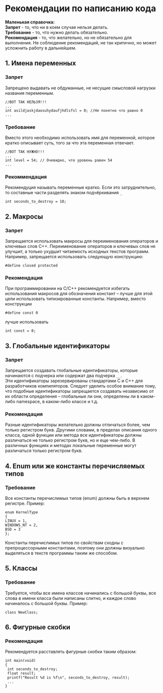 # Рекомендации по написанию кода
**Маленькая справочка:**  
**Запрет** - то, что ни в коем случае нельзя делать.  
**Требование** - то, что нужно делать обязательно.  
**Рекомендация** - то, что желательно, но не обязательно для выполнения. Не соблюдение рекомендаций, не так критично, но может усложнить работу в дальнейшем.  

## 1. Имена переменных
### Запрет
Запрещено выдавать не обдуманные, не несущие смысловой нагрузки названия переменным.
```
//ВОТ ТАК НЕЛЬЗЯ!!!
...
int asildjaskjdaosuhydaufjhdlsfsl = 0; //Не понятно что равно 0
...
```
### Требование
Вместо этого необходимо использовать имя для переменной, которое кратко описывает суть, того за что эта переменная отвечает.
```
//ВОТ ТАК НУЖНО!!!
...
int level = 54; // Очевидно, что уровень равен 54
...
```
### Рекоммендация
Рекомендуция называть переменные кратко. Если это затруднительно, то составные части разделять знаком подчёркивания `_`
```
int seconds_to_destroy = 10;
```

## 2. Макросы
### Запрет
Запрещается использовать макросы для переименования операторов и ключевых слов С++. Переименование операторов и ключевых слов не улучшит, а только ухудшит читаемость исходных текстов программ.
Например, запрещается использовать следующую конструкцию:
```
#define closed protected
```
### Рекомендация
При программировании на C/С++ рекомендуется избегать использования макросов для обозначения констант – лучше для этой цели использовать типизированные константы.
Например, вместо конструкции
```
#define const 0
```
лучше использовать
```
int const = 0;
```

## 3. Глобальные идентификаторы
### Запрет
Запрещается создавать глобальные идентификаторы, которые начинаются с подчерка или содержат два подчерка `__`.  
Эти идентификаторы зарезервированы стандартами C и C++ для разработчиков компиляторов. Следует уделить особое внимание тому, что подобные идентификаторы запрещается создавать независимо от их области определения – глобальные ли они, определены ли в каком-либо namespace, в каком-либо классе и т.д. 
### Рекомендация
Разные идентификаторы желательно должны отличаться более, чем только регистром букв. Другими словами, в пределах описания одного класса, одной функции или метода все идентификаторы должны различаться не только регистром букв, но и еще чем-либо. В различных функциях и методах локальные переменные могут различаться только регистром букв.

## 4. Enum или же константы перечисляемых типов
### Требование
Все константы перечислимых типов (enum) должны быть в верхнем регистре.
Пример:
```
enum KernelType
{
LINUX = 1,
WINDOWS_NT = 2,
BSD = 3
};
```
Константы перечислимых типов по свойствам сходны с препроцессорными константами,
поэтому они должны визуально выделяться в тексте программы таким же способом.

## 5. Классы
### Требование
Требуется, чтобы все имена классов начинались с большой буквы, все слова в имени класса были написаны слитно, и каждое слово начиналось с большой буквы. 
Пример:
```
class NewClass; 
```

## 6. Фигурные скобки
### Рекомендация
Рекомендуется расставлять фигурные скобки таким образом:
```
int main(void)
{
 int seconds_to_destroy;
 float result;
 printf("Result %d is %f\n", seconds_to_destroy, result);
 ...
} 
```
